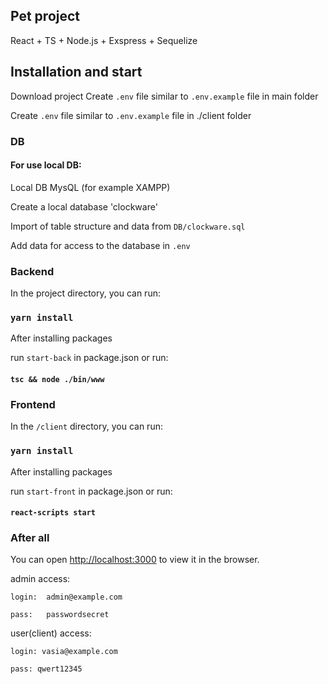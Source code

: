 ## Pet project
React + TS + Node.js + Exspress + Sequelize
## Installation and start

Download project
Create `.env` file similar to `.env.example` file in main folder

Create `.env` file similar to `.env.example` file in ./client folder

### DB

#### For use local DB:
Local DB MysQL (for example XAMPP)

Create a local database 'clockware'

Import of table structure and data from `DB/clockware.sql`

Add data for access to the database in `.env`

### Backend

In the project directory, you can run:

### `yarn install`

After installing packages

run `start-back` in package.json
or run:
#### `tsc && node ./bin/www`

### Frontend

In the `/client` directory, you can run:

### `yarn install`

After installing packages

run `start-front` in package.json
or run:
#### `react-scripts start`

### After all

You can open [http://localhost:3000](http://localhost:3000) to view it in the browser.

admin access:

`login:  admin@example.com`

`pass:   passwordsecret`

user(client) access:

`login: vasia@example.com`

`pass: qwert12345`




